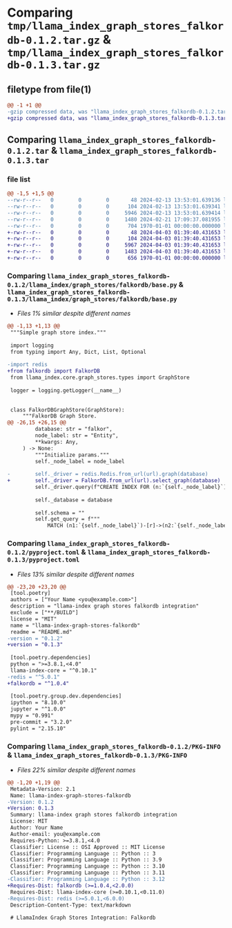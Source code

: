 # Comparing `tmp/llama_index_graph_stores_falkordb-0.1.2.tar.gz` & `tmp/llama_index_graph_stores_falkordb-0.1.3.tar.gz`

## filetype from file(1)

```diff
@@ -1 +1 @@
-gzip compressed data, was "llama_index_graph_stores_falkordb-0.1.2.tar", max compression
+gzip compressed data, was "llama_index_graph_stores_falkordb-0.1.3.tar", max compression
```

## Comparing `llama_index_graph_stores_falkordb-0.1.2.tar` & `llama_index_graph_stores_falkordb-0.1.3.tar`

### file list

```diff
@@ -1,5 +1,5 @@
--rw-r--r--   0        0        0       48 2024-02-13 13:53:01.639136 llama_index_graph_stores_falkordb-0.1.2/README.md
--rw-r--r--   0        0        0      104 2024-02-13 13:53:01.639341 llama_index_graph_stores_falkordb-0.1.2/llama_index/graph_stores/falkordb/__init__.py
--rw-r--r--   0        0        0     5946 2024-02-13 13:53:01.639414 llama_index_graph_stores_falkordb-0.1.2/llama_index/graph_stores/falkordb/base.py
--rw-r--r--   0        0        0     1480 2024-02-21 17:09:37.081955 llama_index_graph_stores_falkordb-0.1.2/pyproject.toml
--rw-r--r--   0        0        0      704 1970-01-01 00:00:00.000000 llama_index_graph_stores_falkordb-0.1.2/PKG-INFO
+-rw-r--r--   0        0        0       48 2024-04-03 01:39:40.431653 llama_index_graph_stores_falkordb-0.1.3/README.md
+-rw-r--r--   0        0        0      104 2024-04-03 01:39:40.431653 llama_index_graph_stores_falkordb-0.1.3/llama_index/graph_stores/falkordb/__init__.py
+-rw-r--r--   0        0        0     5967 2024-04-03 01:39:40.431653 llama_index_graph_stores_falkordb-0.1.3/llama_index/graph_stores/falkordb/base.py
+-rw-r--r--   0        0        0     1483 2024-04-03 01:39:40.431653 llama_index_graph_stores_falkordb-0.1.3/pyproject.toml
+-rw-r--r--   0        0        0      656 1970-01-01 00:00:00.000000 llama_index_graph_stores_falkordb-0.1.3/PKG-INFO
```

### Comparing `llama_index_graph_stores_falkordb-0.1.2/llama_index/graph_stores/falkordb/base.py` & `llama_index_graph_stores_falkordb-0.1.3/llama_index/graph_stores/falkordb/base.py`

 * *Files 1% similar despite different names*

```diff
@@ -1,13 +1,13 @@
 """Simple graph store index."""
 
 import logging
 from typing import Any, Dict, List, Optional
 
-import redis
+from falkordb import FalkorDB
 from llama_index.core.graph_stores.types import GraphStore
 
 logger = logging.getLogger(__name__)
 
 
 class FalkorDBGraphStore(GraphStore):
     """FalkorDB Graph Store.
@@ -26,15 +26,15 @@
         database: str = "falkor",
         node_label: str = "Entity",
         **kwargs: Any,
     ) -> None:
         """Initialize params."""
         self._node_label = node_label
 
-        self._driver = redis.Redis.from_url(url).graph(database)
+        self._driver = FalkorDB.from_url(url).select_graph(database)
         self._driver.query(f"CREATE INDEX FOR (n:`{self._node_label}`) ON (n.id)")
 
         self._database = database
 
         self.schema = ""
         self.get_query = f"""
             MATCH (n1:`{self._node_label}`)-[r]->(n2:`{self._node_label}`)
```

### Comparing `llama_index_graph_stores_falkordb-0.1.2/pyproject.toml` & `llama_index_graph_stores_falkordb-0.1.3/pyproject.toml`

 * *Files 13% similar despite different names*

```diff
@@ -23,20 +23,20 @@
 [tool.poetry]
 authors = ["Your Name <you@example.com>"]
 description = "llama-index graph stores falkordb integration"
 exclude = ["**/BUILD"]
 license = "MIT"
 name = "llama-index-graph-stores-falkordb"
 readme = "README.md"
-version = "0.1.2"
+version = "0.1.3"
 
 [tool.poetry.dependencies]
 python = ">=3.8.1,<4.0"
 llama-index-core = "^0.10.1"
-redis = "^5.0.1"
+falkordb = "^1.0.4"
 
 [tool.poetry.group.dev.dependencies]
 ipython = "8.10.0"
 jupyter = "^1.0.0"
 mypy = "0.991"
 pre-commit = "3.2.0"
 pylint = "2.15.10"
```

### Comparing `llama_index_graph_stores_falkordb-0.1.2/PKG-INFO` & `llama_index_graph_stores_falkordb-0.1.3/PKG-INFO`

 * *Files 22% similar despite different names*

```diff
@@ -1,20 +1,19 @@
 Metadata-Version: 2.1
 Name: llama-index-graph-stores-falkordb
-Version: 0.1.2
+Version: 0.1.3
 Summary: llama-index graph stores falkordb integration
 License: MIT
 Author: Your Name
 Author-email: you@example.com
 Requires-Python: >=3.8.1,<4.0
 Classifier: License :: OSI Approved :: MIT License
 Classifier: Programming Language :: Python :: 3
 Classifier: Programming Language :: Python :: 3.9
 Classifier: Programming Language :: Python :: 3.10
 Classifier: Programming Language :: Python :: 3.11
-Classifier: Programming Language :: Python :: 3.12
+Requires-Dist: falkordb (>=1.0.4,<2.0.0)
 Requires-Dist: llama-index-core (>=0.10.1,<0.11.0)
-Requires-Dist: redis (>=5.0.1,<6.0.0)
 Description-Content-Type: text/markdown
 
 # LlamaIndex Graph Stores Integration: Falkordb
```

